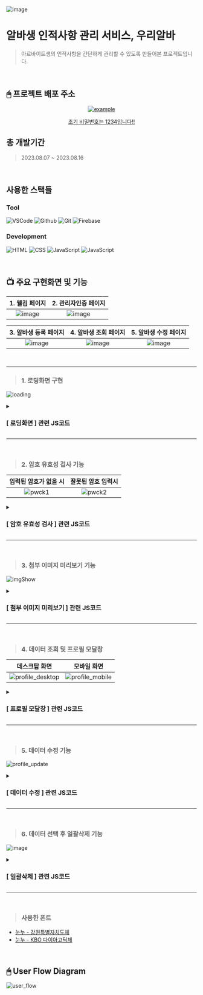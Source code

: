 ![image](https://github.com/KDT1-FE/Y_FE_JAVASCRIPT_PICTURE/assets/122848687/542c66c8-fc74-49ca-b498-943efadfb390)

# 알바생 인적사항 관리 서비스, 우리알바
 > 아르바이트생의 인적사항을 간단하게 관리할 수 있도록 만들어본 프로젝트입니다.
<br/>


## 🖱 프로젝트 배포 주소
<p align="center">
  <a href="https://we-alba-b3313.web.app/" target="_blank">
    <img src="https://img.shields.io/badge/우리알바-3da557?style=for-the-badge&logo=firebase&logoColor=white" alt="example"/>
   <p align="center">초기 비밀번호는 1234입니다!!</p>
  </a>
</p>

## 총 개발기간
> 2023.08.07 ~ 2023.08.16
<br/>

## 사용한 스택들
### Tool
![VSCode](https://img.shields.io/badge/VS%20Code-007ACC?style=for-the-badge&logo=Visual%20Studio%20Code&logoColor=white) ![Github](https://img.shields.io/badge/GitHub-181717?style=for-the-badge&logo=GitHub&logoColor=white) ![Git](https://img.shields.io/badge/Git-F05032?style=for-the-badge&logo=Git&logoColor=white) ![Firebase](https://img.shields.io/badge/firebase-ffca28?style=for-the-badge&logo=firebase&logoColor=white)

### Development

![HTML](https://img.shields.io/badge/HTML5-E34F26?style=for-the-badge&logo=html5&logoColor=white) ![CSS](https://img.shields.io/badge/CSS3-1572B6?style=for-the-badge&logo=css3&logoColor=white) ![JavaScript](https://img.shields.io/badge/JavaScript-F7DF1E?style=for-the-badge&logo=Javascript&logoColor=white) ![JavaScript](https://img.shields.io/badge/jQuery-007ACC?style=for-the-badge&logo=jQuery&logoColor=white)

<br/>

## 📺 주요 구현화면 및 기능
|                                                           1.  웰컴 페이지                                                              |                                                         2.  관리자인증 페이지                                                            |
| :--------------------------------------------------------------------------------------------------------------------------------------: | :---------------------------------------------------------------------------------------------------------------------------------: |
| ![image](https://github.com/KDT1-FE/Y_FE_JAVASCRIPT_PICTURE/assets/122848687/d63797eb-18fd-4824-a87c-4e30053b6a3d) |  ![image](https://github.com/KDT1-FE/Y_FE_JAVASCRIPT_PICTURE/assets/122848687/fd873108-d0d9-45fd-b977-fb4a15c4e3b8) |

|                                                             **3.  알바생 등록 페이지**                                                                |                                                         **4. 알바생 조회 페이지**                                                             |                                                         **5. 알바생 수정 페이지**                                                             |
| :--------------------------------------------------------------------------------------------------------------------------------------: | :---------------------------------------------------------------------------------------------------------------------------------: | :---------------------------------------------------------------------------------------------------------------------------------: |
|  ![image](https://github.com/KDT1-FE/Y_FE_JAVASCRIPT_PICTURE/assets/122848687/a4b45733-269b-4fe2-ba23-4a4f8bb3099a)  |  ![image](https://github.com/KDT1-FE/Y_FE_JAVASCRIPT_PICTURE/assets/122848687/23802725-0c10-4631-a812-2bc6f5f582b3)  |  ![image](https://github.com/KDT1-FE/Y_FE_JAVASCRIPT_PICTURE/assets/122848687/ebec25cb-0070-4d52-9b36-16f058dc3651)  |

<br/>

---

> ### 1. 로딩화면 구현

 ![loading](https://github.com/KDT1-FE/Y_FE_JAVASCRIPT_PICTURE/assets/122848687/5432bc6c-cc05-4f04-b638-22b465f3f437)
<details>
<summary><h3>[ 로딩화면 ] 관련 JS코드</h3></summary>
<br/>

로딩 화면은 로딩바가 가로로 늘어나는 애니메이션을 무한히 반복하도록 했고,
로딩이 완료되면 `window.onload` 이벤트 핸들러를 통해 해당 화면이 사라지도록 했습니다.

```html
<!-- 로딩 화면 추가 -->
    <div class="loading-screen">
      <div class="loading-bar"></div>
    </div>
```
```css
.loading-screen {
  display: flex;
  position: fixed;
  justify-content: center;
  align-items: center;
  top: 0;
  left: 0;
  width: 100%;
  height: 100%;
  background-color: #3da557;
  display: flex;

  transition: opacity 0.5s ease;
  z-index: 1000;
}

.loading-bar {
  width: 441px;
  height: 5px;
  background-color: #ffffff;
  animation: loadingBar 2.5s infinite; /* 애니메이션은 로딩 완료전까지 무한으로 반복 */
  text-align: center;
}

@keyframes loadingBar {
  0% {
    width: 0; /* 로딩 바 초기 길이 */
  }
  100% {
    width: 100%; /* 로딩 바 최종 길이 */
  }
}
```
```js
window.onload = function () {
    const loadingScreen = document.querySelector(".loading-screen");
    
    // 로딩이 완료되면 로딩 화면을 천천히 사라지게 함
    setTimeout(() => {
      loadingScreen.style.opacity = "0";
      setTimeout(() => {
        loadingScreen.style.display = "none";
      }, 500); // 로딩 화면이 완전히 사라지도록 딜레이 설정
    }, 1000); // 로딩 화면이 보이는 시간
  };
```
</details>

---

<br/>

> ### 2. 암호 유효성 검사 기능

|                                                           입력된 암호가 없을 시                                                              |                                                        잘못된 암호 입력시                                                            |
| :--------------------------------------------------------------------------------------------------------------------------------------: | :---------------------------------------------------------------------------------------------------------------------------------: |
| ![pwck1](https://github.com/KDT1-FE/Y_FE_JAVASCRIPT_PICTURE/assets/122848687/a3ff5603-e00e-4450-ba48-66baf218e72e)  |  ![pwck2](https://github.com/KDT1-FE/Y_FE_JAVASCRIPT_PICTURE/assets/122848687/43aef438-0427-4ea4-bb79-3aa1483bdaa1)  |

<details>
<summary><h3>[ 암호 유효성 검사 ] 관련 JS코드</h3></summary>
<br/>

개인적으로 아쉬움이 많이 남았던 부분이었습니다. 

위의 기능은 기본적으로 `로그인을 한 상태` 라는 가정하에 진행된 페이지입니다.

회원가입 및 로그인 기능을 제한하기에 Firebase 숙련도와 시간적 한계에 부딪혀 `본인인증`이라는 간단한 형태만 잡아둔 상태입니다. 


```html
<!-- 화면 중간 비밀번호 확인용 섹션 -->
    <section class="password-check">
      <h2>매장 관리자 비밀번호 확인</h2>
      <input type="password" id="passwordInput" placeholder="비밀번호 입력"/>
      <button id="loginButton">로그인 하기</button>
      <!-- 비밀번호 오류시 에러메세지 출력 -->
      <div class="error-message" id="errorMessage"></div>
```
```js
const passwordInput = document.getElementById("passwordInput");
const errorMessage = document.getElementById("errorMessage");

// 유효성 검사 기능 추가
loginButton.addEventListener("click", () => {
  const password = passwordInput.value;
  if (password === "1234") {
    // 로그인 성공 시 직원 관리페이지로 이동
    window.location.href = "myAlba.html";
  } else if (password === "") {
    // 비밀번호 오류 메세지 1 (입력된 값이 없을때)
    errorMessage.textContent = "비밀번호를 입력해주세요!";
    errorMessage.style.display = "block"; // 기존 css 스타일은 none.
    setTimeout(()=>{
      errorMessage.textContent = "";
    }, 3000)
  } else {
    // 비밀번호 오류 메세지 2 (비밀번호가 틀렸을때)
    errorMessage.textContent = "비밀번호를 다시 확인해주세요!";
    errorMessage.style.display = "block";
    setTimeout(()=>{
      errorMessage.textContent = "";
    }, 3000)
  }
});
```
</details>

---

<br/>

> ### 3. 첨부 이미지 미리보기 기능
![imgShow](https://github.com/KDT1-FE/Y_FE_JAVASCRIPT_PICTURE/assets/122848687/ebb948a9-5d72-49f7-893d-32b320d91fd5)

<details>
<summary><h3>[ 첨부 이미지 미리보기 ] 관련 JS코드</h3></summary>
<br/>

이미지를 등록할 시 사용자들이 등록한 이미지를 바로 확인할 수 있도록 미리보기 기능을 구현했습니다.
`<img>` 태그를 추가하여 이미지를 첨부하지 않은 상태에서는 기본 이미지가 출력되도록 하였고,
이미지를 첨부한 경우에는 FileReader 객체를 생성하여 미리보기 이미지의 데이터 URL을 변경합니다.

```html
<div class="image-upload">
              <img id="imagePreview" src="../assets/pictures/no-image.png" alt="아르바이트생 사진" />
              <input type="file" name="image" id="photoInput" accept="image/*" onchange="handleImageChange(event)" />
            </div>
```
```js
// 이미지 등록 시 미리보기 기능
function handleImageChange(event) {
  const imagePreview = document.getElementById("imagePreview");
  const selectedImage = event.target.files[0];

  if (selectedImage) {
    // 이미지 등록 시
    const reader = new FileReader();
    reader.onload = function (e) {
      imagePreview.setAttribute("src", e.target.result); // 등록한 파일로 미리보기 이미지 src 변경
    };
    reader.readAsDataURL(selectedImage); // 데이터 URL 활용하여 이미지 미리보기 표시
  } else {
    // 이미지 등록이 안된 상태는 기본 이미지 출력
    imagePreview.setAttribute("src", "../assets/pictures/no-image.png");
  }
}
```

</details>

---

<br/>

> ### 4. 데이터 조회 및 프로필 모달창
|                                                          데스크탑 화면                                                              |                                                        모바일 화면                                                            |
| :--------------------------------------------------------------------------------------------------------------------------------------: | :---------------------------------------------------------------------------------------------------------------------------------: |
|  ![profile_desktop](https://github.com/KDT1-FE/Y_FE_JAVASCRIPT_PICTURE/assets/122848687/3ebb9d51-d435-4d81-a125-c9cf24b42fa7)  |  ![profile_mobile](https://github.com/KDT1-FE/Y_FE_JAVASCRIPT_PICTURE/assets/122848687/a3cc7aba-0262-4573-980f-075155e0a6a4)  |

<details>
<summary><h3>[ 프로필 모달창 ] 관련 JS코드</h3></summary>
<br/>

모달창 기능을 구현하는 도중, 누르려는 버튼의 행에 있는 데이터를 가져올 때 약간의 귀찮음(?)으로 탄생한 코드입니다..

사실 처음에 별 생각 없이 같은 행의 값들 중 `이름`값을 불러와서 
모달창을 구현하려고 하다보니, 등록된 데이터들 중 동명이인이 발생하게 되면 한사람의 프로필만 표시되는 오류가 발생했었습니다.

원래대로라면 DB에 저장된 데이터의 `ID값`을 불러온 이후, 해당 데이터의 속성값들을 modal창에 띄우는 방식을 사용해야겠지만,
'굳이 추가적으로 ID 값을 불러오지 않고서도 현재 부모 행에 존재하는 `전화번호`를 이용하면 되지 않을까' 라는 생각에
DB에 저장된 값들 중 전화번호가 일치하는 값을 들고와서 modal창에 띄우는 방식을 사용했습니다.
(전화번호는 지구상에 모든 사람들이 각기 다른 번호를 가지고 있으니까요!)

지금 PR을 작성하는 현재로써 돌이켜보면 단순한 편법이었다고 생각합니다..

```js
// '조회하기' 버튼 클릭 이벤트 리스너 등록
$(document).on('click', '.edit-button', function () {
  // 클릭한 버튼의 부모 요소에서 데이터 가져오기
  const $parentRow = $(this).closest('tr');
  const phoneNum = $parentRow.find('.alba-phone p').text(); <--- 이부분. 사실 DB에 저장된 id 값으로 받아오는게 원래 올바른 방법이긴 하다.. ㅎㅎ 

  // 데이터베이스에서 해당하는 데이터 가져오기
  db.collection('albainfo')
    .where('연락처', '==', phoneNum) // <--- DB 에 일치하는 전화번호가 있으면 들고오도록 함..!
    .get()
    .then((querySnapshot) => {
      if (!querySnapshot.empty) {
        const doc = querySnapshot.docs[0];
        const data = doc.data();
        // 모달창에 데이터 채우기
        $('.modal-left-container img').attr('src', data.이미지);
        $('.modal-right-container p:eq(0)').text(`${data.이름}`);
        $('.modal-right-container p:eq(1)').text(`${data.직급}`);
        $('.modal-right-container p:eq(2)').text(`${data.연락처}`);
        $('.modal-right-container p:eq(3)').text(`${data.근무시간}`);
        // 모달창 띄우기
        $('.modal-container').fadeIn();

        // 모달창 버튼 클릭 이벤트 리스너 등록
        $('.update-button').on('click', function () {
          // 정보수정 이동
          const id = doc.id;
          window.location.href = `albaUpdate.html?idvalue=${id}`; // <-- 그런데 또 수정화면으로 보낼땐 url 파라미터에 id값을 보냈다..
          $('.modal-container').fadeOut();
        });
        $('.close-button').on('click', function () {
          // 모달창 닫기
          $('.modal-container').fadeOut();
        });
      }
    })
    .catch((error) => {
      console.error('Error getting document:', error);
    });
});
```

</details>

---

<br/>

> ### 5. 데이터 수정 기능
![profile_update](https://github.com/KDT1-FE/Y_FE_JAVASCRIPT_PICTURE/assets/122848687/8eb29d3a-ce65-40ff-8932-0612c9fb692d)

<details>
<summary><h3>[ 데이터 수정 ] 관련 JS코드</h3></summary>
<br/>

'Restful.api에서 사용하는 방식처럼 url 끝에 조회하고자 하는 데이터의 id값을 넣어서 보내면 되겠다' 라는 아이디어로 시작하여
 URL 끝에 id값을 포함하여 수정하고자 하는 데이터를 불러올 수 있도록 했습니다. 

```js
$(document).ready(function () {
  const urlParams = new URLSearchParams(window.location.search);
  const idValue = urlParams.get('idvalue');  // url에 같이 전송된 id값을 받아옴

  if (idValue) {
    const docRef = db.collection('albainfo').doc(idValue);  // 해당 id 값의 데이터를 받아옴.

    docRef
      .get()
      .then((doc) => {
        if (doc.exists) {
          const data = doc.data();
          // 데이터를 이용하여 폼 필드에 값을 설정하거나 화면에 표시
          $('#imagePreview').attr('src', data.이미지);
          $('#name').val(data.이름);
          $('#phone').val(data.연락처);
          $('#position').val(data.직급);
          $('#workingHours').val(data.근무시간);
        } else {
          console.error('오류발생! 데이터를 불러올 수 없음!');
        }
      })
      .catch((error) => {
        console.log('Error getting document:', error);
      });
      
    // 수정 버튼 클릭 시 데이터 수정
    $('#sendButton').click(function () {
      const updatedData = {
        이름: $('#name').val(),
        연락처: $('#phone').val(),
        직급: $('#position').val(),
        근무시간: $('#workingHours').val(),
        // 기타 필요한 필드 추가
      };

      // 이미지 업로드 처리
      const selectedImage = $('#photoInput')[0].files[0];
      if (selectedImage) {
        const storageRef = storage.ref(`images/${selectedImage.name}`);
        storageRef
          .put(selectedImage)
          .then((snapshot) => {
            return snapshot.ref.getDownloadURL();
          })
          .then((downloadURL) => {
            // 업로드된 이미지 URL을 데이터와 함께 업데이트
            updatedData.이미지 = downloadURL;
            // 데이터 업데이트
            docRef
              .update(updatedData)
              .then(() => {
                console.log('문서 업데이트 완료');
                window.location.href = '/albaSelect.html';
              })
              .catch((error) => {
                console.error('오류 발생:', error);
              });
          })
          .catch((error) => {
            console.error('이미지 업로드 오류:', error);
          });
      } else {
        // 이미지가 선택되지 않은 경우 데이터만 업데이트
        docRef
          .update(updatedData)
          .then(() => {
            window.location.href = '/albaSelect.html';
            console.log('문서 업데이트 완료');
          })
          .catch((error) => {
            alert('등록실패!');
            console.log(err);
          });
      }
    });
  }
});
```

</details>

---

<br/>

> ### 6. 데이터 선택 후 일괄삭제 기능
![image](https://github.com/KDT1-FE/Y_FE_JAVASCRIPT_PICTURE/assets/122848687/d8ff29a9-e6a9-48a6-a097-b6452dc22d56)

<details>
<summary><h3>[ 일괄삭제 ] 관련 JS코드</h3></summary>
<br/>

해당 부분은 '선택된 데이터가 없으면 모달창을 띄울까, 버튼을 disabled 상태로 만들까' 라며 고민하다가 코드가 많이 꼬인 상태입니다.. 지난 16일에 멘토님께 질문 후 수정중에 있으며, 추후 적용하여 재 배포할 예정입니다.

```js
// 알바생 데이터 삭제
$(document).ready(function () {
  // 삭제 버튼 누르기
  $(document).on('click', '.alba-delete-button', function () {
    // 선택한 알바생 데이터의 id값 추출하여 배열에 저장
    const selectedIds = [];

    // 체크박스 확인
    $('.alba-list-body input[type="checkbox"]:checked').each(async function () {
      const $parentRow = $(this).closest('tr');
      const phoneNum = $parentRow.find('.alba-phone p').text();
      const collection = db.collection('albainfo');
      const docRef = collection.where('연락처', '==', phoneNum);
      const querySnapshot = await docRef.get();
      const storage = firebase.storage();

      if (querySnapshot.size > 0) {
        const doc = querySnapshot.docs[0];
        const id = doc.id;
        selectedIds.push(id);
      }

      const deleteButton = $('.alba-delete-button');
      if (selectedIds.length > 0) {
        deleteButton.removeClass('disabled-button').prop('disabled', false);
      } else {
        deleteButton.addClass('disabled-button').prop('disabled', true);
      }

      if (selectedIds.length > 0) {
        console.log(123);
        $('.confirm-modal-container').fadeIn();
        // 삭제하기 버튼 클릭 이벤트 리스너 등록
        $('.confirm-button').on('click', async function () {
          // 선택한 알바생 데이터 삭제 처리
          const deletePromises = selectedIds.map(async (id) => {
            // Firestore에서 해당 데이터 가져오기
            const docRef = db.collection('albainfo').doc(id);
            const docRefData = await docRef.get();

            // Firestore 문서에 저장된 이미지 URL주소 가져오기
            const imageData = docRefData.data();
            const imageUrl = imageData.이미지; // 속성값에서 이미지 파일 URL 추출

            // Firestore DB에서 데이터 삭제
            await docRef.delete();
            
            // Storage에서 이미지 삭제
            if (imageUrl) {
              const storageRef = storage.refFromURL(imageUrl);
              await storageRef.delete();
            }
          });

          // 삭제 Promise 모두 완료될 때까지 기다림
          await Promise.all(deletePromises);
          window.location.href = 'albaSelect.html'; // 새로고침 기능
        });
      } else if (selectedIds === undefined) {
        console.log(123);
        $('.no-selection-modal-container').fadeIn();
        return;
      }
    });
  });
});
```

</details>

---

<br/>

> ### 사용한 폰트
  - [눈누 - 강원특별자치도체](https://noonnu.cc/font_page/1199)
  - [눈누 - KBO 다이아고딕체](https://noonnu.cc/font_page/1146)

<br/>

## 🖱 User Flow Diagram
![user_flow](https://github.com/KDT1-FE/Y_FE_JAVASCRIPT_PICTURE/assets/122848687/1cc69869-d760-463e-ae1f-384eafda7296)

  
